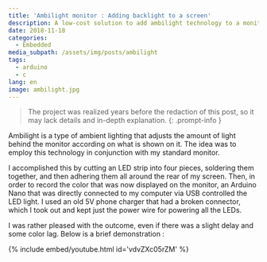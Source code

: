 ```yaml
---
title: 'Ambilight monitor : Adding backlight to a screen'
description: A low-cost solution to add ambilight technology to a monitor.
date: 2018-11-18
categories:
  - Embedded
media_subpath: /assets/img/posts/ambilight
tags:
  - arduino
  - c
lang: en
image: ambilight.jpg
---
```


> The project was realized years before the redaction of this post, so it may lack details and in-depth explanation.
{: .prompt-info }

Ambilight is a type of ambient lighting that adjusts the amount of light behind the monitor according on what is shown on it. The idea was to employ this technology in conjunction with my standard monitor. 

I accomplished this by cutting an LED strip into four pieces, soldering them together, and then adhering them all around the rear of my screen. Then, in order to record the color that was now displayed on the monitor, an Arduino Nano that was directly connected to my computer via USB controlled the LED light.
I used an old 5V phone charger that had a broken connector, which I took out and kept just the power wire for powering all the LEDs. 

I was rather pleased with the outcome, even if there was a slight delay and some color lag.
Below is a brief demonstration :

{% include embed/youtube.html id='vdvZXc05rZM' %}
